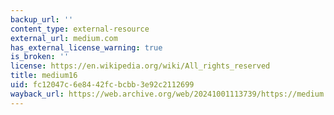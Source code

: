 ```yaml
---
backup_url: ''
content_type: external-resource
external_url: medium.com
has_external_license_warning: true
is_broken: ''
license: https://en.wikipedia.org/wiki/All_rights_reserved
title: medium16
uid: fc12047c-6e84-42fc-bcbb-3e92c2112699
wayback_url: https://web.archive.org/web/20241001113739/https://medium.com/
---
```

